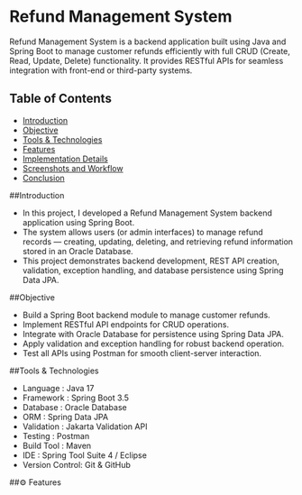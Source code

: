# Refund Management System

Refund Management System is a backend application built using Java and Spring Boot to manage customer refunds efficiently with full CRUD (Create, Read, Update, Delete) functionality. It provides RESTful APIs for seamless integration with front-end or third-party systems.

## Table of Contents
- [Introduction](#Introduction)
- [Objective](#Objective)
- [Tools & Technologies](#Tools-&-Technologies)
- [Features](#Features)
- [Implementation Details](#Implementation-Details)
- [Screenshots and Workflow](#Screenshots-and-Workflow)
- [Conclusion](#Conclusion)

##Introduction
- In this project, I developed a Refund Management System backend application using Spring Boot.
- The system allows users (or admin interfaces) to manage refund records — creating, updating, deleting, and retrieving refund information stored in an Oracle Database.
- This project demonstrates backend development, REST API creation, validation, exception handling, and database persistence using Spring Data JPA.

##Objective
- Build a Spring Boot backend module to manage customer refunds.
- Implement RESTful API endpoints for CRUD operations.
- Integrate with Oracle Database for persistence using Spring Data JPA.
- Apply validation and exception handling for robust backend operation.
- Test all APIs using Postman for smooth client-server interaction.

##Tools & Technologies
- Language       : Java 17
- Framework      : Spring Boot 3.5
- Database       : Oracle Database
- ORM            : Spring Data JPA
- Validation     : Jakarta Validation API
- Testing        : Postman
- Build Tool     : Maven
- IDE            : Spring Tool Suite 4 / Eclipse
- Version Control: Git & GitHub

##⚙️ Features
